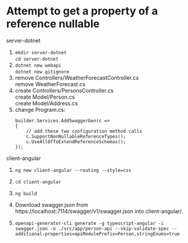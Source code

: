 # Attempt to get a property of a reference nullable


server-dotnet
1. `mkdir server-dotnet`  
   `cd server-dotnet`
1. `dotnet new webapi`  
   `dotnet new gitignore`
2. remove Controllers/WeatherForecastController.cs  
   remove WeatherForecast.cs
3. create Controllers/PersonsController.cs  
   create Model/Person.cs  
   create Model/Address.cs
4. change Program.cs:
    ```
    builder.Services.AddSwaggerGen(c =>
    {
        // add these two configuration method calls
        c.SupportNonNullableReferenceTypes();
        c.UseAllOfToExtendReferenceSchemas();
    });
    ```

client-angular
1. `ng new client-angular --routing --style=css`
2. `cd client-angular`
3. `ng build`

2. Download swagger.json from https://localhost:7114/swagger/v1/swagger.json into client-angular/.
3. `openapi-generator-cli generate -g typescript-angular -i swagger.json -o ./src/app/person-api --skip-validate-spec --additional-properties=apiModulePrefix=Person,stringEnums=true`